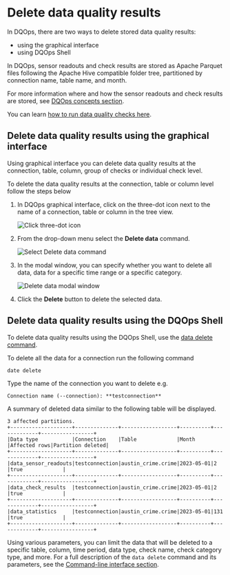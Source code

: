 # Delete data quality results

In DQOps, there are two ways to delete stored data quality results:

- using the graphical interface 
- using DQOps Shell

In DQOps, sensor readouts and check results are stored as Apache Parquet files following the Apache
Hive compatible folder tree, partitioned by connection name, table name, and month.

For more information where and how the sensor readouts and check results are stored, see [DQOps concepts section](../../dqo-concepts/data-storage/data-storage.md).

You can learn [how to run data quality checks here](../run-data-quality-checks/run-data-quality-checks.md).


## Delete data quality results using the graphical interface

Using graphical interface you can delete data quality results at the connection, table, column, group of checks or individual check level.

To delete the data quality results at the connection, table or column level follow the steps below

1. In DQOps graphical interface, click on the three-dot icon next to the name of a connection, table or column in the tree view.

    ![Click three-dot icon](https://dqops.com/docs/images/working-with-dqo/delete-data-quality-results/click-three-dot-icon.jpg)

2. From the drop-down menu select the **Delete data** command.

    ![Select Delete data command](https://dqops.com/docs/images/working-with-dqo/delete-data-quality-results/delete-data-command.jpg)
   
3. In the modal window, you can specify whether you want to delete all data, data for a specific time range or a specific category.

    ![Delete data modal window](https://dqops.com/docs/images/working-with-dqo/delete-data-quality-results/delete-data-modal-window.jpg)

4. Click the **Delete** button to delete the selected data.


##  Delete data quality results using the DQOps Shell

To delete data quality results using the DQOps Shell, use the [data delete command](../../command-line-interface/data.md). 

To delete all the data for a connection run the following command

```
date delete
```

Type the name of the connection you want to delete e.g. 

```
Connection name (--connection): **testconnection**
```

A summary of deleted data similar to the following table will be displayed.

```
3 affected partitions.
+--------------------+--------------+------------------+----------+-------------+-----------------+
|Data type           |Connection    |Table             |Month     |Affected rows|Partition deleted|
+--------------------+--------------+------------------+----------+-------------+-----------------+
|data_sensor_readouts|testconnection|austin_crime.crime|2023-05-01|2            |true             |
+--------------------+--------------+------------------+----------+-------------+-----------------+
|data_check_results  |testconnection|austin_crime.crime|2023-05-01|2            |true             |
+--------------------+--------------+------------------+----------+-------------+-----------------+
|data_statistics     |testconnection|austin_crime.crime|2023-05-01|131          |true             |
+--------------------+--------------+------------------+----------+-------------+-----------------+
```

Using various parameters, you can limit the data that will be deleted to a specific table, column, time period, data type,
check name, check category type, and more. For a full description of the `data delete` command and its parameters, see the [Command-line interface section](../../command-line-interface/data.md).